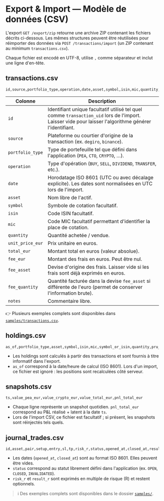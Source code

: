 # Export & Import — Modèle de données (CSV)

L'export `GET /export/zip` retourne une archive ZIP contenant les fichiers décrits ci-dessous. Les mêmes structures peuvent être réutilisées pour réimporter des données via `POST /transactions/import` (un ZIP contenant au minimum `transactions.csv`).

Chaque fichier est encodé en UTF-8, utilise `,` comme séparateur et inclut une ligne d'en-tête.

## transactions.csv

```
id,source,portfolio_type,operation,date,asset,symbol,isin,mic,quantity,unit_price_eur,total_eur,fee_eur,fee_asset,fee_quantity,notes
```

| Colonne | Description |
| --- | --- |
| `id` | Identifiant unique facultatif utilisé tel quel comme `transaction_uid` lors de l'import. Laisser vide pour laisser l'algorithme générer l'identifiant. |
| `source` | Plateforme ou courtier d'origine de la transaction (ex. `degiro`, `binance`). |
| `portfolio_type` | Type de portefeuille tel que défini dans l'application (`PEA`, `CTO`, `CRYPTO`, …). |
| `operation` | Type d'opération (`BUY`, `SELL`, `DIVIDEND`, `TRANSFER`, etc.). |
| `date` | Horodatage ISO 8601 (UTC ou avec décalage explicite). Les dates sont normalisées en UTC lors de l'import. |
| `asset` | Nom libre de l'actif. |
| `symbol` | Symbole de cotation facultatif. |
| `isin` | Code ISIN facultatif. |
| `mic` | Code MIC facultatif permettant d'identifier la place de cotation. |
| `quantity` | Quantité achetée / vendue. |
| `unit_price_eur` | Prix unitaire en euros. |
| `total_eur` | Montant total en euros (valeur absolue). |
| `fee_eur` | Montant des frais en euros. Peut être nul. |
| `fee_asset` | Devise d'origine des frais. Laisser vide si les frais sont déjà exprimés en euros. |
| `fee_quantity` | Quantité facturée dans la devise `fee_asset` si différente de l'euro (permet de conserver l'information brute). |
| `notes` | Commentaire libre. |

👉 Plusieurs exemples complets sont disponibles dans [`samples/transactions.csv`](../samples/transactions.csv).

## holdings.csv

```
as_of,portfolio_type,asset,symbol,isin,mic,symbol_or_isin,quantity,pru_eur,invested_eur,market_price_eur,market_value_eur,pl_eur,pl_pct
```

- Les holdings sont calculés à partir des transactions et sont fournis à titre informatif dans l'export.
- `as_of` correspond à la date/heure de calcul (ISO 8601). Lors d'un import, ce fichier est ignoré : les positions sont recalculées côté serveur.

## snapshots.csv

```
ts,value_pea_eur,value_crypto_eur,value_total_eur,pnl_total_eur
```

- Chaque ligne représente un snapshot quotidien. `pnl_total_eur` correspond au P&L réalisé + latent à la date `ts`.
- Lors de l'import CSV, ce fichier est facultatif ; si présent, les snapshots sont réinjectés tels quels.

## journal_trades.csv

```
id,asset,pair,setup,entry,sl,tp,risk_r,status,opened_at,closed_at,result_r,notes
```

- Les dates (`opened_at`, `closed_at`) sont au format ISO 8601. Elles peuvent être vides.
- `status` correspond au statut librement défini dans l'application (ex. `OPEN`, `CLOSED`, `INVALIDATED`).
- `risk_r` et `result_r` sont exprimés en multiple de risque (R) et restent optionnels.

> ℹ️ Des exemples complets sont disponibles dans le dossier [`samples/`](../samples/).
